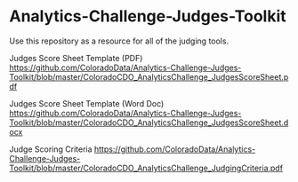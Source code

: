 # Analytics-Challenge-Judges-Toolkit

Use this repository as a resource for all of the judging tools.

Judges Score Sheet Template (PDF)
https://github.com/ColoradoData/Analytics-Challenge-Judges-Toolkit/blob/master/ColoradoCDO_AnalyticsChallenge_JudgesScoreSheet.pdf

Judges Score Sheet Template (Word Doc)
https://github.com/ColoradoData/Analytics-Challenge-Judges-Toolkit/blob/master/ColoradoCDO_AnalyticsChallenge_JudgesScoreSheet.docx

Judge Scoring Criteria
https://github.com/ColoradoData/Analytics-Challenge-Judges-Toolkit/blob/master/ColoradoCDO_AnalyticsChallenge_JudgingCriteria.pdf

